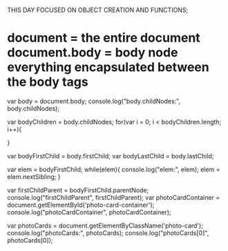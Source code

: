 THIS DAY FOCUSED ON OBJECT CREATION AND FUNCTIONS;

document = the entire document
document.body = body node everything encapsulated between the body tags
===========
var body = document.body;
console.log("body.childNodes:", body.childNodes);

var bodyChildren = body.childNodes;
for(var i = 0; i < bodyChildren.length; i++){

}

var bodyFirstChild = body.firstChild;
var bodyLastChild = body.lastChild;

var elem = bodyFirstChild;
while(elem){
  console.log("elem:", elem);
  elem = elem.nextSibling;
}

var firstChildParent = bodyFirstChild.parentNode;
console.log("firstChildParent", firstChildParent);
var photoCardContainer = document.getElementById('photo-card-container');
console.log("photoCardContainer", photoCardContainer);

var photoCards = document.getElementByClassName('photo-card');
console.log("photoCards:", photoCards);
console.log("photoCards[0]", photoCards[0]);

<!-- photocards.forEach() -->
